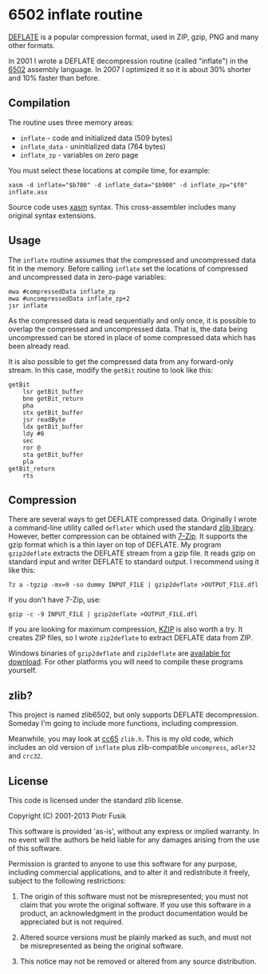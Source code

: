 6502 inflate routine
====================

[DEFLATE](http://en.wikipedia.org/wiki/DEFLATE) is a popular compression format,
used in ZIP, gzip, PNG and many other formats.

In 2001 I wrote a DEFLATE decompression routine (called "inflate")
in the [6502](http://en.wikipedia.org/wiki/6502) assembly language.
In 2007 I optimized it so it is about 30% shorter and 10% faster than before.

Compilation
-----------

The routine uses three memory areas:

* `inflate` - code and initialized data (509 bytes)
* `inflate_data` - uninitialized data (764 bytes)
* `inflate_zp` - variables on zero page

You must select these locations at compile time, for example:

    xasm -d inflate="$b700" -d inflate_data="$b900" -d inflate_zp="$f0" inflate.asx

Source code uses [xasm](https://github.com/pfusik/xasm) syntax.
This cross-assembler includes many original syntax extensions.

Usage
-----

The `inflate` routine assumes that the compressed and uncompressed data fit
in the memory. Before calling `inflate` set the locations of compressed
and uncompressed data in zero-page variables:

    mwa #compressedData inflate_zp
    mwa #uncompressedData inflate_zp+2
    jsr inflate

As the compressed data is read sequentially and only once, it is possible
to overlap the compressed and uncompressed data. That is, the data being
uncompressed can be stored in place of some compressed data which has been
already read.

It is also possible to get the compressed data from any forward-only stream.
In this case, modify the `getBit` routine to look like this:

    getBit
        lsr getBit_buffer
        bne getBit_return
        pha
        stx getBit_buffer
        jsr readByte
        ldx getBit_buffer
        ldy #0
        sec
        ror @
        sta getBit_buffer
        pla
    getBit_return
        rts

Compression
-----------

There are several ways to get DEFLATE compressed data.
Originally I wrote a command-line utility called `deflater`
which used the standard [zlib library](http://www.zlib.net/).
However, better compression can be obtained with [7-Zip](http://7-zip.org/).
It supports the gzip format which is a thin layer on top of DEFLATE.
My program `gzip2deflate` extracts the DEFLATE stream from a gzip file.
It reads gzip on standard input and writer DEFLATE to standard output.
I recommend using it like this:

    7z a -tgzip -mx=9 -so dummy INPUT_FILE | gzip2deflate >OUTPUT_FILE.dfl

If you don't have 7-Zip, use:

    gzip -c -9 INPUT_FILE | gzip2deflate >OUTPUT_FILE.dfl

If you are looking for maximum compression, [KZIP](http://advsys.net/ken/utils.htm)
is also worth a try. It creates ZIP files, so I wrote `zip2deflate` to extract
DEFLATE data from ZIP.

Windows binaries of `gzip2deflate` and `zip2deflate` are
[available for download](http://pfusik.github.io/zlib6502/2deflate.zip).
For other platforms you will need to compile these programs yourself.

zlib?
-----

This project is named zlib6502, but only supports DEFLATE decompression.
Someday I'm going to include more functions, including compression.

Meanwhile, you may look at [cc65](https://github.com/oliverschmidt/cc65) `zlib.h`.
This is my old code, which includes an old version of `inflate`
plus zlib-compatible `uncompress`, `adler32` and `crc32`.

License
-------

This code is licensed under the standard zlib license.

Copyright (C) 2001-2013 Piotr Fusik

This software is provided 'as-is', without any express or implied
warranty.  In no event will the authors be held liable for any damages
arising from the use of this software.

Permission is granted to anyone to use this software for any purpose,
including commercial applications, and to alter it and redistribute it
freely, subject to the following restrictions:

1. The origin of this software must not be misrepresented; you must not
   claim that you wrote the original software. If you use this software
   in a product, an acknowledgment in the product documentation would be
   appreciated but is not required.

2. Altered source versions must be plainly marked as such, and must not be
   misrepresented as being the original software.

3. This notice may not be removed or altered from any source distribution.
